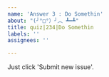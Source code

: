 ```yaml
---
name: 'Answer 3 : Do Somethin'
about: "(╯°□°）╯︵ ┻━┻"
title: quiz|234|Do Somethin
labels: ''
assignees: ''

---
```


Just click 'Submit new issue'.
